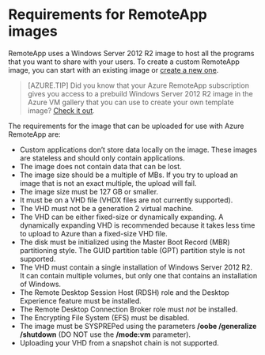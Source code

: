 
<properties 
    pageTitle="RemoteApp image requirements"
    description="Learn about the requirements for creating images to be used with RemoteApp" 
    services="remoteapp" 
    solutions="" documentationCenter="" 
    authors="lizap" 
    manager="mbaldwin" />

<tags 
    ms.service="remoteapp" 
    ms.workload="compute" 
    ms.tgt_pltfrm="na" 
    ms.devlang="na" 
    ms.topic="article" 
    ms.date="05/28/2015" 
    ms.author="elizapo" />



# Requirements for RemoteApp images
RemoteApp uses a Windows Server 2012 R2 image to host all the programs that you want to share with your users. To create a custom RemoteApp image, you can start with an existing image or [create a new one](remoteapp-create-custom-image.md). 

> [AZURE.TIP] Did you know that your Azure RemoteApp subscription gives you access to a prebuild Windows Server 2012 R2 image in the Azure VM gallery that you can use to create your own template image? [Check it out](remoteapp-image-on-azurevm.md).  


The requirements for the image that can be uploaded for use with Azure RemoteApp are:


- Custom applications don’t store data locally on the image. These images are stateless and should only contain applications.
- The image does not contain data that can be lost.
- The image size should be a multiple of MBs. If you try to upload an image that is not an exact multiple, the upload will fail.
- The image size must be 127 GB or smaller. 
- It must be on a VHD file (VHDX files are not currently supported).
- The VHD must not be a generation 2 virtual machine.
- The VHD can be either fixed-size or dynamically expanding. A dynamically expanding VHD is recommended because it takes less time to upload to Azure than a fixed-size VHD file.
- The disk must be initialized using the Master Boot Record (MBR) partitioning style. The GUID partition table (GPT) partition style is not supported. 
- The VHD must contain a single installation of Windows Server 2012 R2. It can contain multiple volumes, but only one that contains an installation of Windows. 
- The Remote Desktop Session Host (RDSH) role and the Desktop Experience feature must be installed.
- The Remote Desktop Connection Broker role must *not* be installed.
- The Encrypting File System (EFS) must be disabled.
- The image must be SYSPREPed using the parameters **/oobe /generalize /shutdown** (DO NOT use the **/mode:vm** parameter).
- Uploading your VHD from a snapshot chain is not supported.

